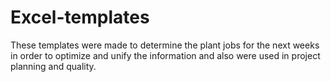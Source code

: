 ﻿# Excel-templates
These templates were made to determine the plant jobs for the next weeks in order to optimize and unify the information and also were used in project planning and quality.
